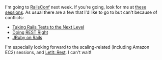 I'm going to [RailsConf][10] next week. If you're going, look for me at [these
sessions][11]. As usual there are a few that I'd like to go to but can't
because of conflicts:

   [10]: http://conferences.oreillynet.com/rails/
   [11]: http://myconfplan.com/users/pdowman/conferences/RailsConf2007

  * [Taking Rails Tests to the Next Level][12]
  * [Doing REST Right][13]
  * [JRuby on Rails][14]

   [12]: http://myconfplan.com/conference_sessions/911-Taking-Rails-Tests-to-the-Next-Level
   [13]: http://myconfplan.com/conference_sessions/9-Doing-REST-Right
   [14]: http://myconfplan.com/conference_sessions/41-JRuby-on-Rails--A-Taste-of-Honey--for-the-Enterp

I'm especially looking forward to the scaling-related (including Amazon EC2)
sessions, and [LetIt::Rest][15]. I can't wait!

   [15]: http://myconfplan.com/conference_sessions/43-Choose-Your-Battles-and-LetIt--REST


